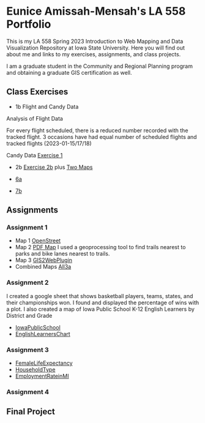 # Eunice Amissah-Mensah's LA 558 Portfolio
This is my LA 558 Spring 2023 Introduction to Web Mapping and Data Visualization Repository at Iowa State University. Here you will find out about me and links to my exercises, assignments, and class projects.

I am a graduate student in the Community and Regional Planning program and obtaining a graduate GIS certification as well.

## Class Exercises
- 1b Flight and Candy Data

Analysis of Flight Data 

For every flight scheduled, there is a reduced number recorded with the tracked flight. 3 occasions have had equal number of scheduled flights and tracked flights (2023-01-15/17/18) 

Candy Data [Exercise 1](candyobservation1_EAM.jpg)

- 2b  [Exercise 2b](Exercises/map2bex.jpg) plus [Two Maps](Exercises/map2bex_2.md)

- [6a](RWorkingDirectory/Exercise6a.R)

- [7b](RWorkingDirectory/ex7.html)


## Assignments

### Assignment 1

- Map 1 [OpenStreet](https://www.openstreetmap.org/?mlat=38.9353&mlon=-95.2154#map=16/38.9353/-95.2154&layers=N)
- Map 2 [PDF Map](Assignments/Assign3a_Eunice.pdf) I used a geoprocessing tool to find trails nearest to parks and bike lanes nearest to trails. 
- Map 3 [GIS2WebPlugin](Assignments/CVAqgis2web/index.html)
- Combined Maps [All3a](Assignments/CombinedMaps.html)

### Assignment 2

I created a google sheet that shows basketball players, teams, states, and their championships won. I found and displayed the percentage of wins with a plot.
I also created a map of Iowa Public School K-12 English Learners by District and Grade
  - [IowaPublicSchool](Assignment2/IowaRMap.jpeg)
  - [EnglishLearnersChart](Assignment2/EnglishLearners.jpeg)
  
### Assignment 3
- [FemaleLifeExpectancy](Assignment3/LifeExpectancy.jpeg)
- [HouseholdType](Assignment3/HouseholdType.jpeg)
- [EmploymentRateinMI](Assignment3/RateofEmployment.jpeg)

### Assignment 4

## Final Project
